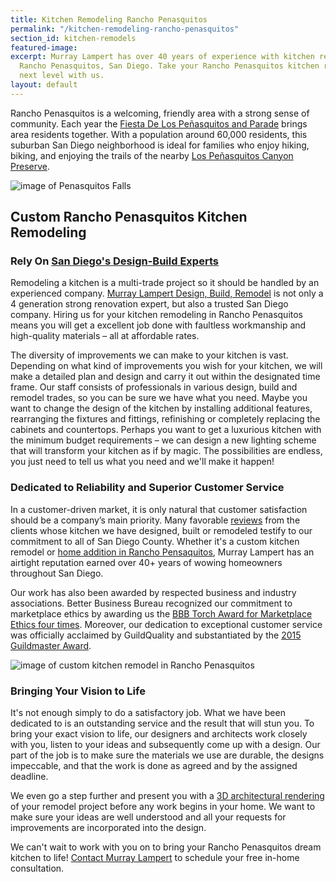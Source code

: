 ```yaml
---
title: Kitchen Remodeling Rancho Penasquitos
permalink: "/kitchen-remodeling-rancho-penasquitos"
section_id: kitchen-remodels
featured-image:
excerpt: Murray Lampert has over 40 years of experience with kitchen remodeling in
  Rancho Penasquitos, San Diego. Take your Rancho Penasquitos kitchen remodel to the
  next level with us.
layout: default
---
```


Rancho Penasquitos is a welcoming, friendly area with a strong sense of community. Each year the [Fiesta De Los Peñasquitos and Parade](http://www.rpcouncil.com/fiesta-de-los-penasquitos/) brings area residents together. With a population around 60,000 residents, this suburban San Diego neighborhood is ideal for families who enjoy hiking, biking, and enjoying the trails of the nearby [Los Peñasquitos Canyon Preserve](https://www.sandiego.gov/park-and-recreation/parks/osp/lospenasquitos).

![image of Penasquitos Falls](http://8955-presscdn-0-52.pagely.netdna-cdn.com/wp-content/uploads/2015/03/penasquitos_falls-1024x680.jpg "Penasquitos Falls in Rancho Penasquitos")

## Custom Rancho Penasquitos Kitchen Remodeling

### Rely On [San Diego's Design-Build Experts](/san-diego-design-build-contractors)

Remodeling a kitchen is a multi-trade project so it should be handled by an experienced company. [Murray Lampert Design, Build, Remodel](/) is not only a 4 generation strong renovation expert, but also a trusted San Diego company. Hiring us for your kitchen remodeling in Rancho Penasquitos means you will get a excellent job done with faultless workmanship and high-quality materials – all at affordable rates.

The diversity of improvements we can make to your kitchen is vast. Depending on what kind of improvements you wish for your kitchen, we will make a detailed plan and design and carry it out within the designated time frame. Our staff consists of professionals in various design, build and remodel trades, so you can be sure we have what you need. Maybe you want to change the design of the kitchen by installing additional features, rearranging the fixtures and fittings, refinishing or completely replacing the cabinets and countertops. Perhaps you want to get a luxurious kitchen with the minimum budget requirements – we can design a new lighting scheme that will transform your kitchen as if by magic. The possibilities are endless, you just need to tell us what you need and we'll make it happen!

### Dedicated to Reliability and Superior Customer Service

In a customer-driven market, it is only natural that customer satisfaction should be a company’s main priority. Many favorable [reviews](/reviews) from the clients whose kitchen we have designed, built or remodeled testify to our commitment to all of San Diego County. Whether it's a custom kitchen remodel or [home addition in Rancho Pensaquitos](/home-additions-rancho-penasquitos), Murray Lampert has an airtight reputation earned over 40+ years of wowing homeowners throughout San Diego.

Our work has also been awarded by respected business and industry associations. Better Business Bureau recognized our commitment to marketplace ethics by awarding us the [BBB Torch Award for Marketplace Ethics four times](/another-better-business-bureau-torch-award/). Moreover, our dedication to exceptional customer service was officially acclaimed by GuildQuality and substantiated by the [2015 Guildmaster Award](/murray-lampert-recognized-among-north-americas-best/).

![image of custom kitchen remodel in Rancho Penasquitos](/uploads/barnard-kitchen-remodel-after.jpg "Rancho Penasquitos Kitchen Remodel")

### Bringing Your Vision to Life

It's not enough simply to do a satisfactory job. What we have been dedicated to is an outstanding service and the result that will stun you. To bring your exact vision to life, our designers and architects work closely with you, listen to your ideas and subsequently come up with a design. Our part of the job is to make sure the materials we use are durable, the designs impeccable, and that the work is done as agreed and by the assigned deadline.

We even go a step further and present you with a [3D architectural rendering](/3d-architectural-rendering-services) of your remodel project before any work begins in your home. We want to make sure your ideas are well understood and all your requests for improvements are incorporated into the design.

We can't wait to work with you on to bring your Rancho Penasquitos dream kitchen to life! [Contact Murray Lampert](#quick-contact) to schedule your free in-home consultation.
